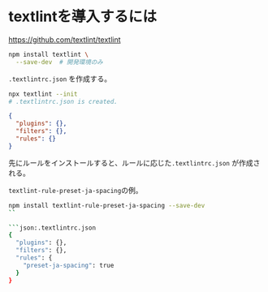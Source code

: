 # textlintを導入するには

https://github.com/textlint/textlint

```bash
npm install textlint \
  --save-dev  # 開発環境のみ
```

`.textlintrc.json` を作成する。

```bash
npx textlint --init
# .textlintrc.json is created.
```

```json:.textlintrc.json
{
  "plugins": {},
  "filters": {},
  "rules": {}
}
```

先にルールをインストールすると、ルールに応じた`.textlintrc.json` が作成される。

`textlint-rule-preset-ja-spacing`の例。

```bash
npm install textlint-rule-preset-ja-spacing --save-dev
``

```json:.textlintrc.json
{
  "plugins": {},
  "filters": {},
  "rules": {
    "preset-ja-spacing": true
  }
}
```
